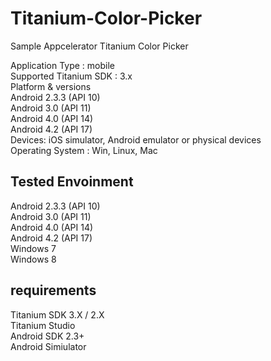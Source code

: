 Titanium-Color-Picker
=====================

Sample Appcelerator Titanium Color Picker


Application Type : mobile<br/>
Supported Titanium SDK : 3.x<br/>
Platform & versions<br/>
	Android 2.3.3 (API 10)<br/>
	Android 3.0 (API 11)<br/>
	Android 4.0 (API 14)<br/>
	Android 4.2 (API 17)<br/>
Devices: iOS simulator, Android emulator or physical devices<br/>
Operating System : Win, Linux, Mac<br/>


Tested Envoinment
----------------
Android 2.3.3 (API 10)<br/>
Android 3.0 (API 11)<br/>
Android 4.0 (API 14)<br/>
Android 4.2 (API 17)<br/>
Windows 7<br/>
Windows 8

requirements
-------------
Titanium SDK 3.X / 2.X<br/>
Titanium Studio<br/>
Android SDK 2.3+<br/>
Android Simiulator<br/>
